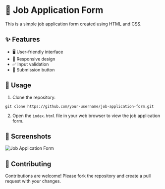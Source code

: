 # 📝 Job Application Form

This is a simple job application form created using HTML and CSS.

## ✨ Features

- 🖥️ User-friendly interface
- 📱 Responsive design
- ✅ Input validation
- 🚀 Submission button

## 🚀 Usage

1. Clone the repository:

```
git clone https://github.com/your-username/job-application-form.git
```

2. Open the `index.html` file in your web browser to view the job application form.

## 📸 Screenshots

![Job Application Form](screenshots/job-application-form.png)

## 🤝 Contributing

Contributions are welcome! Please fork the repository and create a pull request with your changes.
